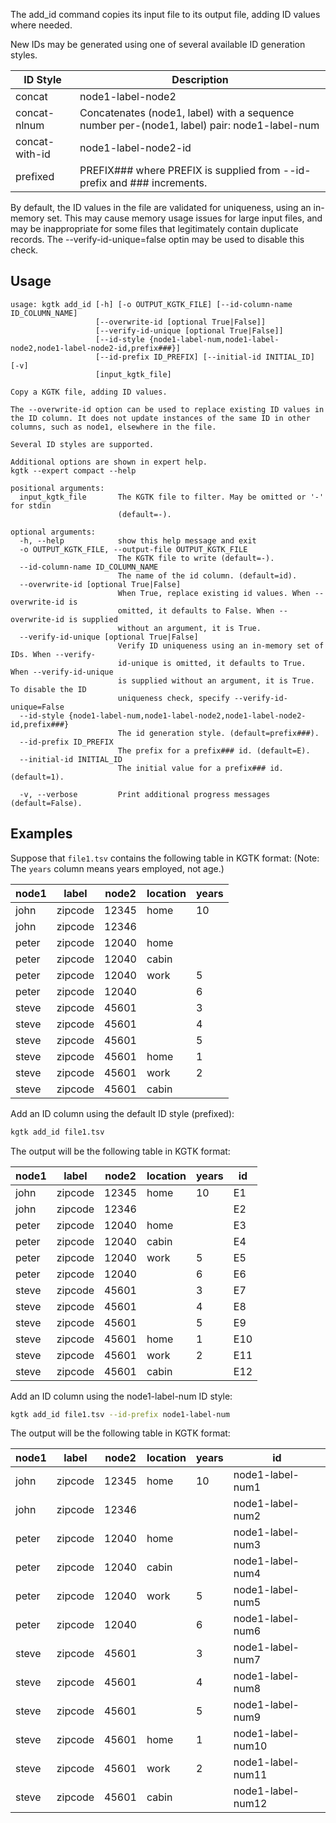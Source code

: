 The add_id command copies its input file to its output file,
adding ID values where needed.

New IDs may be generated using one of several available ID generation
styles.

| ID Style | Description |
| -------- | ----------- |
| concat   | node1-label-node2 |
| concat-nlnum | Concatenates (node1, label) with a sequence number per-(node1, label) pair: node1-label-num |
| concat-with-id | node1-label-node2-id |
| prefixed | PREFIX### where PREFIX is supplied from --id-prefix and ### increments. |

By default, the ID values in the file are validated for uniqueness,
using an in-memory set.  This may cause
memory usage issues for large input files, and may be inappropriate
for some files that legitimately contain duplicate records.
The --verify-id-unique=false optin may be used to disable this check.

## Usage

```
usage: kgtk add_id [-h] [-o OUTPUT_KGTK_FILE] [--id-column-name ID_COLUMN_NAME]
                   [--overwrite-id [optional True|False]]
                   [--verify-id-unique [optional True|False]]
                   [--id-style {node1-label-num,node1-label-node2,node1-label-node2-id,prefix###}]
                   [--id-prefix ID_PREFIX] [--initial-id INITIAL_ID] [-v]
                   [input_kgtk_file]

Copy a KGTK file, adding ID values.

The --overwrite-id option can be used to replace existing ID values in the ID column. It does not update instances of the same ID in other columns, such as node1, elsewhere in the file.

Several ID styles are supported. 

Additional options are shown in expert help.
kgtk --expert compact --help

positional arguments:
  input_kgtk_file       The KGTK file to filter. May be omitted or '-' for stdin
                        (default=-).

optional arguments:
  -h, --help            show this help message and exit
  -o OUTPUT_KGTK_FILE, --output-file OUTPUT_KGTK_FILE
                        The KGTK file to write (default=-).
  --id-column-name ID_COLUMN_NAME
                        The name of the id column. (default=id).
  --overwrite-id [optional True|False]
                        When True, replace existing id values. When --overwrite-id is
                        omitted, it defaults to False. When --overwrite-id is supplied
                        without an argument, it is True.
  --verify-id-unique [optional True|False]
                        Verify ID uniqueness using an in-memory set of IDs. When --verify-
                        id-unique is omitted, it defaults to True. When --verify-id-unique
                        is supplied without an argument, it is True. To disable the ID
                        uniqueness check, specify --verify-id-unique=False
  --id-style {node1-label-num,node1-label-node2,node1-label-node2-id,prefix###}
                        The id generation style. (default=prefix###).
  --id-prefix ID_PREFIX
                        The prefix for a prefix### id. (default=E).
  --initial-id INITIAL_ID
                        The initial value for a prefix### id. (default=1).

  -v, --verbose         Print additional progress messages (default=False).
```

## Examples

Suppose that `file1.tsv` contains the following table in KGTK format:
(Note:  The `years` column means years employed, not age.)

| node1 | label   | node2 | location  | years |
| ----- | ------- | ----- | --------- | ----- |
| john  | zipcode | 12345 | home      | 10    |
| john  | zipcode | 12346 |           |       |
| peter | zipcode | 12040 | home      |       |
| peter | zipcode | 12040 | cabin     |       |
| peter | zipcode | 12040 | work      | 5     |
| peter | zipcode | 12040 |           | 6     |
| steve | zipcode | 45601 |           | 3     |
| steve | zipcode | 45601 |           | 4     |
| steve | zipcode | 45601 |           | 5     |
| steve | zipcode | 45601 | home      | 1     |
| steve | zipcode | 45601 | work      | 2     |
| steve | zipcode | 45601 | cabin     |       |

Add an ID column using the default ID style (prefixed):

```bash
kgtk add_id file1.tsv
```

The output will be the following table in KGTK format:

| node1 | label | node2 | location | years | id |
| -- | -- | -- | -- | -- | -- |
| john | zipcode | 12345 | home | 10 | E1 |
| john | zipcode | 12346 |  |  | E2 |
| peter | zipcode | 12040 | home |  | E3 |
| peter | zipcode | 12040 | cabin |  | E4 |
| peter | zipcode | 12040 | work | 5 | E5 |
| peter | zipcode | 12040 |  | 6 | E6 |
| steve | zipcode | 45601 |  | 3 | E7 |
| steve | zipcode | 45601 |  | 4 | E8 |
| steve | zipcode | 45601 |  | 5 | E9 |
| steve | zipcode | 45601 | home | 1 | E10 |
| steve | zipcode | 45601 | work | 2 | E11 |
| steve | zipcode | 45601 | cabin |  | E12 |

Add an ID column using the node1-label-num ID style:

```bash
kgtk add_id file1.tsv --id-prefix node1-label-num
```

The output will be the following table in KGTK format:

 node1 | label | node2 | location | years | id |
| -- | -- | -- | -- | -- | -- |
| john | zipcode | 12345 | home | 10 | node1-label-num1 |
| john | zipcode | 12346 |  |  | node1-label-num2 |
| peter | zipcode | 12040 | home |  | node1-label-num3 |
| peter | zipcode | 12040 | cabin |  | node1-label-num4 |
| peter | zipcode | 12040 | work | 5 | node1-label-num5 |
| peter | zipcode | 12040 |  | 6 | node1-label-num6 |
| steve | zipcode | 45601 |  | 3 | node1-label-num7 |
| steve | zipcode | 45601 |  | 4 | node1-label-num8 |
| steve | zipcode | 45601 |  | 5 | node1-label-num9 |
| steve | zipcode | 45601 | home | 1 | node1-label-num10 |
| steve | zipcode | 45601 | work | 2 | node1-label-num11 |
| steve | zipcode | 45601 | cabin |  | node1-label-num12 |
